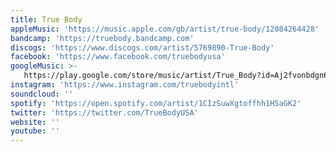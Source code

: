 ```yaml
---
title: True Body
appleMusic: 'https://music.apple.com/gb/artist/true-body/12084264428'
bandcamp: 'https://truebody.bandcamp.com'
discogs: 'https://www.discogs.com/artist/5769890-True-Body'
facebook: 'https://www.facebook.com/truebodyusa'
googleMusic: >-
   https://play.google.com/store/music/artist/True_Body?id=Aj2fvonbdgn6rxivsqovmevvpwq
instagram: 'https://www.instagram.com/truebodyintl'
soundcloud: ''
spotify: 'https://open.spotify.com/artist/1CIzSuwXgtoffhh1H5aGK2'
twitter: 'https://twitter.com/TrueBodyUSA'
website: ''
youtube: ''
---
```

